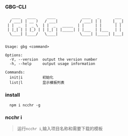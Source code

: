 ### GBG-CLI

```$xslt
   ____   ____     ____            ____   _       ___
  / ___| | __ )   / ___|          / ___| | |     |_ _|
 | |  _  |  _ \  | |  _   _____  | |     | |      | |
 | |_| | | |_) | | |_| | |_____| | |___  | |___   | |
  \____| |____/   \____|          \____| |_____| |___|


Usage: gbg <command>

Options:
  -V, --version  output the version number
  -h, --help     output usage information

Commands:
  init|i         初始化
  list|l         显示模板列表
```

### install

```
  npm i ncchr -g
```

### ncchr i

> 运行`ncchr i`,输入项目名称和需要下载的模板